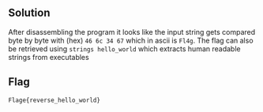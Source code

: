 ## Solution
After disassembling the program it looks like the input string gets compared byte by byte with (hex) `46 6c 34 67` which in ascii is `Fl4g`.
The flag can also be retrieved using `strings hello_world` which extracts human readable strings from executables

## Flag
```
Flage{reverse_hello_world}
```
